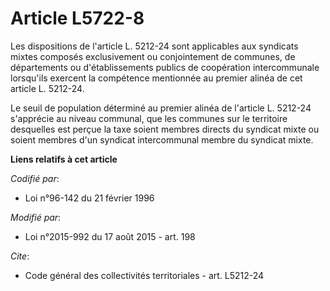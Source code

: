 # Article L5722-8

Les dispositions de l'article L. 5212-24 sont applicables aux syndicats mixtes composés exclusivement ou conjointement de
communes, de départements ou d'établissements publics de coopération intercommunale lorsqu'ils exercent la compétence
mentionnée au premier alinéa de cet article L. 5212-24. 

Le seuil de population déterminé au premier alinéa de l'article L. 5212-24 s'apprécie au niveau communal, que les communes
sur le territoire desquelles est perçue la taxe soient membres directs du syndicat mixte ou soient membres d'un syndicat
intercommunal membre du syndicat mixte.

**Liens relatifs à cet article**

_Codifié par_:

  - Loi n°96-142 du 21 février 1996

_Modifié par_:

  - Loi n°2015-992 du 17 août 2015 - art. 198

_Cite_:

  - Code général des collectivités territoriales - art. L5212-24
